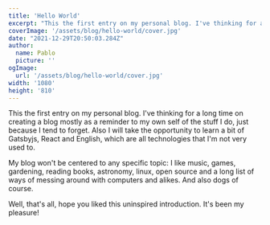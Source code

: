 ```yaml
---
title: 'Hello World'
excerpt: "This the first entry on my personal blog. I've thinking for a long time on creating a blog mostly as a reminder to my own self of the stuff I do, just because I tend to forget. Also I will take the opportunity to learn a bit of Gatsbyjs, React and English, which are all technologies that I'm not very used to."
coverImage: '/assets/blog/hello-world/cover.jpg'
date: "2021-12-29T20:50:03.284Z"
author:
  name: Pablo
  picture: ''
ogImage:
  url: '/assets/blog/hello-world/cover.jpg'
width: '1080'
height: '810'
---
```


This the first entry on my personal blog. I've thinking for a long time on creating a blog mostly as a reminder to my own self of the stuff I do, just because I tend to forget. Also I will take the opportunity to learn a bit of Gatsbyjs, React and English, which are all technologies that I'm not very used to.

My blog won't be centered to any specific topic: I like music, games, gardening, reading books, astronomy, linux, open source and a long list of ways of messing around with computers and alikes. And also dogs of course.

Well, that's all, hope you liked this uninspired introduction. It's been my pleasure!
